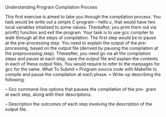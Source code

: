Understanding Program Compilation Process

This first exercise is aimed to take you through the compilation process. You
task would be write out a simple C program – hello.c, that would have two
local variables intialised to some values. Thereafter, you print them out via
printf() function and exit the program. Your task is to use gcc compiler to
walk through all the steps of compilation. The first step would be to pause at
the pre-processing step. You need to explain the output of the pre-processing,
based on the output file (derived by pausing the compilation at the preprocessing
step). Thereafter, you need go via all the compilation steps and pause at each
step, save the output file and explain the contents in each of these output files.
You would require to refer to the manpages for gcc for the same.
What To Submit
• Program source code with Makefile to compile and pause the compilation
at each phase.
• Write-up describing the following:

– Gcc command-line options that pauses the compilation of the pro-
gram at each step, along with their descriptions.

– Description the outcomes of each step involving the description of
the output file.
